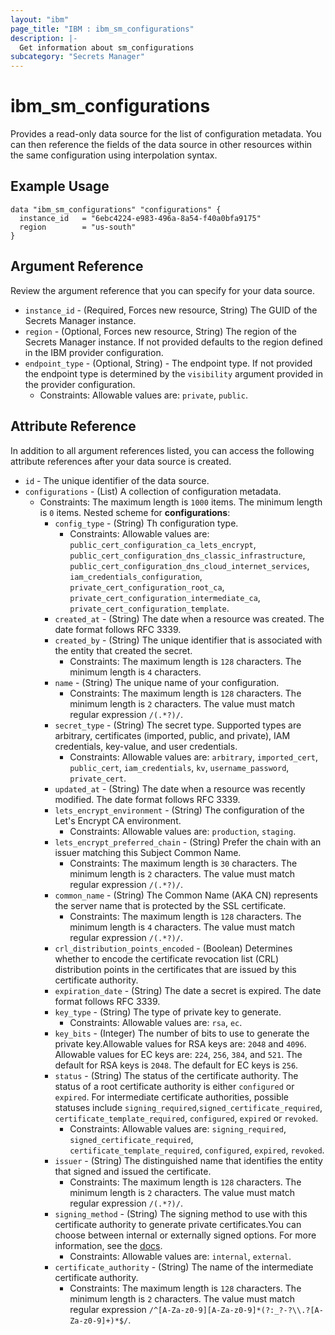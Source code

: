 ```yaml
---
layout: "ibm"
page_title: "IBM : ibm_sm_configurations"
description: |-
  Get information about sm_configurations
subcategory: "Secrets Manager"
---
```


# ibm_sm_configurations

Provides a read-only data source for the list of configuration metadata. You can then reference the fields of the data source in other resources within the same configuration using interpolation syntax.

## Example Usage

```hcl
data "ibm_sm_configurations" "configurations" {
  instance_id   = "6ebc4224-e983-496a-8a54-f40a0bfa9175"
  region        = "us-south"
}
```

## Argument Reference

Review the argument reference that you can specify for your data source.

* `instance_id` - (Required, Forces new resource, String) The GUID of the Secrets Manager instance.
* `region` - (Optional, Forces new resource, String) The region of the Secrets Manager instance. If not provided defaults to the region defined in the IBM provider configuration.
* `endpoint_type` - (Optional, String) - The endpoint type. If not provided the endpoint type is determined by the `visibility` argument provided in the provider configuration.
	* Constraints: Allowable values are: `private`, `public`.
	
## Attribute Reference

In addition to all argument references listed, you can access the following attribute references after your data source is created.

* `id` - The unique identifier of the data source.
* `configurations` - (List) A collection of configuration metadata.
	* Constraints: The maximum length is `1000` items. The minimum length is `0` items.
	  Nested scheme for **configurations**:
		* `config_type` - (String) Th configuration type.
			* Constraints: Allowable values are: `public_cert_configuration_ca_lets_encrypt`, `public_cert_configuration_dns_classic_infrastructure`, `public_cert_configuration_dns_cloud_internet_services`, `iam_credentials_configuration`, `private_cert_configuration_root_ca`, `private_cert_configuration_intermediate_ca`, `private_cert_configuration_template`.
		* `created_at` - (String) The date when a resource was created. The date format follows RFC 3339.
		* `created_by` - (String) The unique identifier that is associated with the entity that created the secret.
			* Constraints: The maximum length is `128` characters. The minimum length is `4` characters.
		* `name` - (String) The unique name of your configuration.
			* Constraints: The maximum length is `128` characters. The minimum length is `2` characters. The value must match regular expression `/(.*?)/`.
		* `secret_type` - (String) The secret type. Supported types are arbitrary, certificates (imported, public, and private), IAM credentials, key-value, and user credentials.
			* Constraints: Allowable values are: `arbitrary`, `imported_cert`, `public_cert`, `iam_credentials`, `kv`, `username_password`, `private_cert`.
		* `updated_at` - (String) The date when a resource was recently modified. The date format follows RFC 3339.
		* `lets_encrypt_environment` - (String) The configuration of the Let's Encrypt CA environment.
			* Constraints: Allowable values are: `production`, `staging`.
		* `lets_encrypt_preferred_chain` - (String) Prefer the chain with an issuer matching this Subject Common Name.
			* Constraints: The maximum length is `30` characters. The minimum length is `2` characters. The value must match regular expression `/(.*?)/`.
		* `common_name` - (String) The Common Name (AKA CN) represents the server name that is protected by the SSL certificate.
			* Constraints: The maximum length is `128` characters. The minimum length is `4` characters. The value must match regular expression `/(.*?)/`.
		* `crl_distribution_points_encoded` - (Boolean) Determines whether to encode the certificate revocation list (CRL) distribution points in the certificates that are issued by this certificate authority.
		* `expiration_date` - (String) The date a secret is expired. The date format follows RFC 3339.
		* `key_type` - (String) The type of private key to generate.
			* Constraints: Allowable values are: `rsa`, `ec`.
		* `key_bits` - (Integer) The number of bits to use to generate the private key.Allowable values for RSA keys are: `2048` and `4096`. Allowable values for EC keys are: `224`, `256`, `384`, and `521`. The default for RSA keys is `2048`. The default for EC keys is `256`.
		* `status` - (String) The status of the certificate authority. The status of a root certificate authority is either `configured` or `expired`. For intermediate certificate authorities, possible statuses include `signing_required`,`signed_certificate_required`, `certificate_template_required`, `configured`, `expired` or `revoked`.
			* Constraints: Allowable values are: `signing_required`, `signed_certificate_required`, `certificate_template_required`, `configured`, `expired`, `revoked`.
		* `issuer` - (String) The distinguished name that identifies the entity that signed and issued the certificate.
			* Constraints: The maximum length is `128` characters. The minimum length is `2` characters. The value must match regular expression `/(.*?)/`.
		* `signing_method` - (String) The signing method to use with this certificate authority to generate private certificates.You can choose between internal or externally signed options. For more information, see the [docs](https://cloud.ibm.com/docs/secrets-manager?topic=secrets-manager-intermediate-certificate-authorities).
			* Constraints: Allowable values are: `internal`, `external`.
		* `certificate_authority` - (String) The name of the intermediate certificate authority.
			* Constraints: The maximum length is `128` characters. The minimum length is `2` characters. The value must match regular expression `/^[A-Za-z0-9][A-Za-z0-9]*(?:_?-?\\.?[A-Za-z0-9]+)*$/`.
